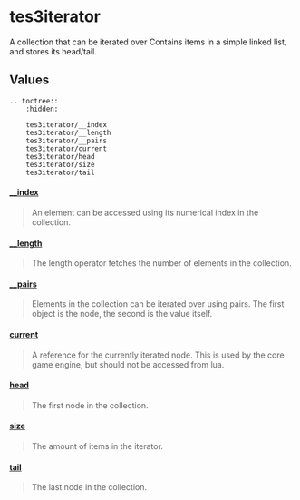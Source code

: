 # tes3iterator

A collection that can be iterated over Contains items in a simple linked list, and stores its head/tail.

## Values

```eval_rst
.. toctree::
    :hidden:

    tes3iterator/__index
    tes3iterator/__length
    tes3iterator/__pairs
    tes3iterator/current
    tes3iterator/head
    tes3iterator/size
    tes3iterator/tail
```

#### [__index](tes3iterator/__index.md)

> An element can be accessed using its numerical index in the collection.

#### [__length](tes3iterator/__length.md)

> The length operator fetches the number of elements in the collection.

#### [__pairs](tes3iterator/__pairs.md)

> Elements in the collection can be iterated over using pairs. The first object is the node, the second is the value itself.

#### [current](tes3iterator/current.md)

> A reference for the currently iterated node. This is used by the core game engine, but should not be accessed from lua.

#### [head](tes3iterator/head.md)

> The first node in the collection.

#### [size](tes3iterator/size.md)

> The amount of items in the iterator.

#### [tail](tes3iterator/tail.md)

> The last node in the collection.
